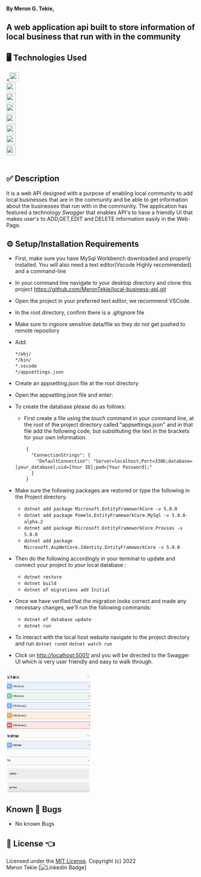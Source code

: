

#### By Meron G. Tekie, 

## A web application api built to store information of local business that run with in the community

## 🖥️ Technologies Used 

<<img src="https://cdn.jsdelivr.net/gh/devicons/devicon/icons/csharp/csharp-original.svg" width="25" height="25"/> <br>
<img src="https://cdn.jsdelivr.net/gh/devicons/devicon/icons/dot-net/dot-net-plain-wordmark.svg" width="25" height="25"/> <br>
<img src="https://cdn.jsdelivr.net/gh/devicons/devicon/icons/html5/html5-plain-wordmark.svg" width="25" height="25"/> <br>
<img src="https://cdn.jsdelivr.net/gh/devicons/devicon/icons/css3/css3-plain-wordmark.svg" width="25" height="25"/> <br>
<img src="https://cdn.jsdelivr.net/gh/devicons/devicon/icons/javascript/javascript-plain.svg" width="25" height="25"/><br>
<img src="https://cdn.jsdelivr.net/gh/devicons/devicon/icons/mysql/mysql-plain-wordmark.svg" width="25" height="25"/><br>
<img src="https://cdn.jsdelivr.net/gh/devicons/devicon/icons/git/git-plain-wordmark.svg" width="25" height="25"/><br>
<img src="https://cdn.jsdelivr.net/gh/devicons/devicon/icons/vscode/vscode-original-wordmark.svg" width="25" height="25"/><br>
<img src ="">

## ✅ Description

It is a web API  designed with a purpose of  enabling local community to add local businesses that are in the community and be able to get information about the businesses that run with in the community. The application has featured a technology _Swagger_ that enables API's to have a friendly UI that makes user's to ADD,GET,EDIT and DELETE  information easily in the Web-Page.

## ⚙️ Setup/Installation Requirements

* First, make sure you have MySql Workbench downloaded and properly installed. You will also need a text editor(Vscode Highly recommended) and a command-line 

* In your command line navigate to your desktop directory and clone this project <https://github.com/MeronTekie/local-business-api.git>
* Open the project in your preferred text editor, we recommend VSCode.
* In the root directory, confirm there is a .gitignore file

* Make sure to ingnore sensitive data/file so they do not get pushed to remote repository
* Add:

    ```
    */obj/
    */bin/
    *.vscode
    */appsettings.json
    ```

* Create an appsetting.json file at the root directory
* Open the appsetting.json file and enter: 

* To create the database please do as follows:

  * First create a file using the *touch* command in your command line, at the root of the project directory called "appsettings.json" and in that file add the following code, but substituting the text in the brackets for your own information. 

  ```
      { 
        "ConnectionStrings": { 
          "DefaultConnection": "Server=localhost;Port=3306;database=[your_database];uid=[Your ID];pwd=[Your Password];" 
        }
      }
  ```
* Make sure the following packages are restored or type the following in the Project directory.
  * ```dotnet add package Microsoft.EntityFrameworkCore -v 5.0.0```
  * ```dotnet add package Pomelo.EntityFrameworkCore.MySql -v 5.0.0-alpha.2```
  * ```dotnet add package Microsoft.EntityFrameworkCore.Proxies -v 5.0.0```
  * ```dotnet add package Microsoft.AspNetCore.Identity.EntityFrameworkCore -v 5.0.0```
* Then do the following accordingly in your terminal to update and connect your project to your local database :
    * ```dotnet restore```
    * ```dotnet build```
    * ```dotnet ef migrations add Initial```
* Once we have verified that the migration looks correct and made any necessary changes, we'll run the following commands: 
    * ```dotnet ef database update```
    * ```dotnet run```

* To interact with the local host website navigate to the project directory and run ```dotnet run```or ```dotnet watch run```
* Click on  <http://localhost:5001/> and you will be directed to the Swagger UI which is very user friendly and easy to walk through.

<img src ="/localbusinessapi/img/swagger.png" width="225" height="325">



## Known 🐛 Bugs

* No known Bugs

## 🎫 License 👈

Licensed under the [MIT License](LICENSE).
Copyright (c) 2022 <br>Meron Tekie [![Linkedin Badge](https://img.shields.io/badge/LinkedIn-blue?style=flat&logo=Linkedin&logoColor=white)]